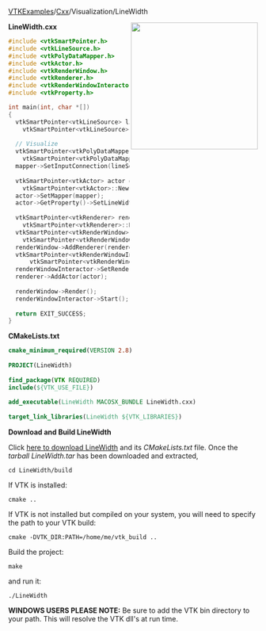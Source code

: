 [VTKExamples](/index/)/[Cxx](/Cxx)/Visualization/LineWidth

<img align="right" src="https://github.com/lorensen/VTKExamples/blob/gh-pages/Testing/Baseline/Visualization/TestLineWidth.png?raw=true" width="256" />

**LineWidth.cxx**
```c++
#include <vtkSmartPointer.h>
#include <vtkLineSource.h>
#include <vtkPolyDataMapper.h>
#include <vtkActor.h>
#include <vtkRenderWindow.h>
#include <vtkRenderer.h>
#include <vtkRenderWindowInteractor.h>
#include <vtkProperty.h>

int main(int, char *[])
{
  vtkSmartPointer<vtkLineSource> lineSource =
    vtkSmartPointer<vtkLineSource>::New();
    
  // Visualize
  vtkSmartPointer<vtkPolyDataMapper> mapper =
    vtkSmartPointer<vtkPolyDataMapper>::New();
  mapper->SetInputConnection(lineSource->GetOutputPort());
 
  vtkSmartPointer<vtkActor> actor =
    vtkSmartPointer<vtkActor>::New();
  actor->SetMapper(mapper);
  actor->GetProperty()->SetLineWidth(5);
 
  vtkSmartPointer<vtkRenderer> renderer =
    vtkSmartPointer<vtkRenderer>::New();
  vtkSmartPointer<vtkRenderWindow> renderWindow =
    vtkSmartPointer<vtkRenderWindow>::New();
  renderWindow->AddRenderer(renderer);
  vtkSmartPointer<vtkRenderWindowInteractor> renderWindowInteractor = 
      vtkSmartPointer<vtkRenderWindowInteractor>::New();
  renderWindowInteractor->SetRenderWindow(renderWindow);
  renderer->AddActor(actor);
 
  renderWindow->Render();
  renderWindowInteractor->Start();
  
  return EXIT_SUCCESS;
}
```
**CMakeLists.txt**
```cmake
cmake_minimum_required(VERSION 2.8)
 
PROJECT(LineWidth)
 
find_package(VTK REQUIRED)
include(${VTK_USE_FILE})
 
add_executable(LineWidth MACOSX_BUNDLE LineWidth.cxx)
 
target_link_libraries(LineWidth ${VTK_LIBRARIES})
```

**Download and Build LineWidth**

Click [here to download LineWidth](https://github.com/lorensen/VTKWikiExamplesTarballs/raw/master/LineWidth.tar) and its *CMakeLists.txt* file.
Once the *tarball LineWidth.tar* has been downloaded and extracted,
```
cd LineWidth/build 
```
If VTK is installed:
```
cmake ..
```
If VTK is not installed but compiled on your system, you will need to specify the path to your VTK build:
```
cmake -DVTK_DIR:PATH=/home/me/vtk_build ..
```
Build the project:
```
make
```
and run it:
```
./LineWidth
```
**WINDOWS USERS PLEASE NOTE:** Be sure to add the VTK bin directory to your path. This will resolve the VTK dll's at run time.


